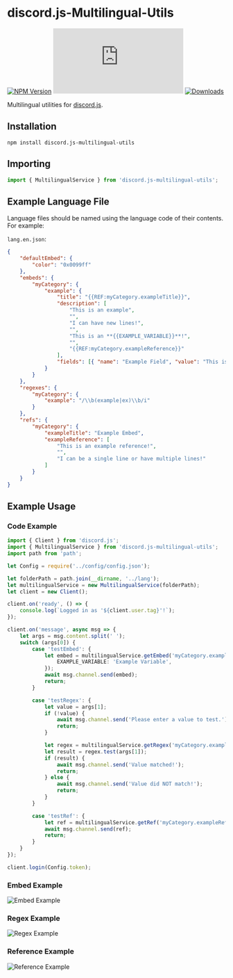 # discord.js-Multilingual-Utils

[![NPM Version](https://img.shields.io/npm/v/discord.js-multilingual-utils.svg?maxAge=3600)](https://www.npmjs.com/package/discord.js-multilingual-utils)
[![discord.js Version](https://img.shields.io/npm/dependency-version/discord.js-multilingual-utils/discord.js)](https://discord.js.org/)
[![Downloads](https://img.shields.io/npm/dt/discord.js-multilingual-utils.svg?maxAge=3600)](https://www.npmjs.com/package/discord.js-multilingual-utils)

Multilingual utilities for [discord.js](https://github.com/discordjs/discord.js/).

## Installation

`npm install discord.js-multilingual-utils`

## Importing

```typescript
import { MultilingualService } from 'discord.js-multilingual-utils';
```

## Example Language File

Language files should be named using the language code of their contents. For example:

`lang.en.json`:

```json
{
    "defaultEmbed": {
        "color": "0x0099ff"
    },
    "embeds": {
        "myCategory": {
            "example": {
                "title": "{{REF:myCategory.exampleTitle}}",
                "description": [
                    "This is an example",
                    "",
                    "I can have new lines!",
                    "",
                    "This is an **{{EXAMPLE_VARIABLE}}**!",
                    "",
                    "{{REF:myCategory.exampleReference}}"
                ],
                "fields": [{ "name": "Example Field", "value": "This is an example field!" }]
            }
        }
    },
    "regexes": {
        "myCategory": {
            "example": "/\\b(example|ex)\\b/i"
        }
    },
    "refs": {
        "myCategory": {
            "exampleTitle": "Example Embed",
            "exampleReference": [
                "This is an example reference!",
                "",
                "I can be a single line or have multiple lines!"
            ]
        }
    }
}
```

## Example Usage

### Code Example

```typescript
import { Client } from 'discord.js';
import { MultilingualService } from 'discord.js-multilingual-utils';
import path from 'path';

let Config = require('../config/config.json');

let folderPath = path.join(__dirname, '../lang');
let multilingualService = new MultilingualService(folderPath);
let client = new Client();

client.on('ready', () => {
    console.log(`Logged in as '${client.user.tag}'!`);
});

client.on('message', async msg => {
    let args = msg.content.split(' ');
    switch (args[0]) {
        case 'testEmbed': {
            let embed = multilingualService.getEmbed('myCategory.example', 'en', {
                EXAMPLE_VARIABLE: 'Example Variable',
            });
            await msg.channel.send(embed);
            return;
        }

        case 'testRegex': {
            let value = args[1];
            if (!value) {
                await msg.channel.send('Please enter a value to test.');
                return;
            }

            let regex = multilingualService.getRegex('myCategory.example', 'en');
            let result = regex.test(args[1]);
            if (result) {
                await msg.channel.send('Value matched!');
                return;
            } else {
                await msg.channel.send('Value did NOT match!');
                return;
            }
        }

        case 'testRef': {
            let ref = multilingualService.getRef('myCategory.exampleReference', 'en');
            await msg.channel.send(ref);
            return;
        }
    }
});

client.login(Config.token);
```

### Embed Example

![Embed Example](https://i.imgur.com/HVTBtQu.png)

### Regex Example

![Regex Example](https://i.imgur.com/yOn8MqS.png)

### Reference Example

![Reference Example](https://i.imgur.com/a43uxe0.png)
